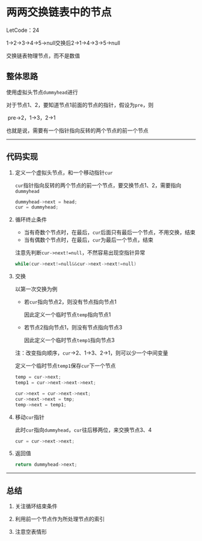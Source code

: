 # 两两交换链表中的节点

LetCode：24

1->2->3->4->5->null交换后2->1->4->3->5->null

交换链表物理节点，而不是数值

## 整体思路

使用虚拟头节点`dummyhead`进行

对于节点1、2，要知道节点1前面的节点的指针，假设为`pre`，则

​	pre->2，1->3，2->1

也就是说，需要有一个指针指向反转的两个节点的前一个节点

---

## 代码实现

1. 定义一个虚拟头节点，和一个移动指针`cur`

   `cur`指针指向反转的两个节点的前一个节点，要交换节点1、2，需要指向`dummyhead`

   ```c++
   dummyhead->next = head;
   cur = dummyhead;
   ```

2. 循环终止条件

   * 当有奇数个节点时，在最后，`cur`后面只有最后一个节点，不用交换，结束
   * 当有偶数个节点时，在最后，`cur`为最后一个节点，结束

   注意先判断`cur->next!=null`，不然容易出现空指针异常

   ```c++
   while(cur->next!=null&&cur->next->next!=null)
   ```

3. 交换

   以第一次交换为例

   * 若`cur`指向节点2，则没有节点指向节点1

     因此定义一个临时节点`temp`指向节点1

   * 若节点2指向节点1，则没有节点指向节点3

     因此定义一个临时节点`temp1`指向节点3

   注：改变指向顺序，`cur`->2、1->3、2->1，则可以少一个中间变量

   定义一个临时节点`temp1`保存`cur`下一个节点

   ```c++
   temp = cur->next;
   temp1 = cur->next->next->next;
   
   cur->next = cur->next->next;
   cur->next->next = tmp;
   temp->next = temp1;
   ```

4. 移动`cur`指针

   此时`cur`指向`dummyhead`，`cur`往后移两位，来交换节点3、4

   ```c++
   cur = cur->next->next;
   ```

5. 返回值

   ```c++
   return dummyhead->next;
   ```

---

## 总结

1. 关注循环结束条件

2. 利用前一个节点作为所处理节点的索引

3. 注意空表情形